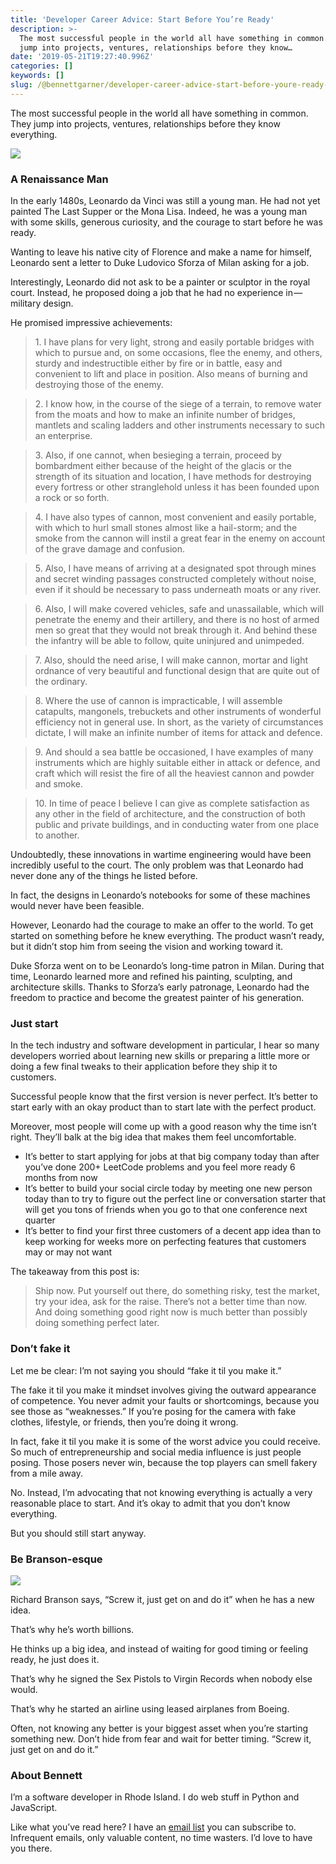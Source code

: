 ```yaml
---
title: 'Developer Career Advice: Start Before You’re Ready'
description: >-
  The most successful people in the world all have something in common. They
  jump into projects, ventures, relationships before they know…
date: '2019-05-21T19:27:40.996Z'
categories: []
keywords: []
slug: /@bennettgarner/developer-career-advice-start-before-youre-ready-e25107b8b9f
---
```


The most successful people in the world all have something in common. They jump into projects, ventures, relationships before they know everything.

![](/Users/bennettgarner/Repos/medium-export-4b46aa4e91f20dbf349cd1ed9133a2978c8dcbbd9f7d7b84cef20f84ed36ffda/posts/md_1643327843943/img/1__O6FTeDfkYJcxRdpZrgM41w.png)

### A Renaissance Man

In the early 1480s, Leonardo da Vinci was still a young man. He had not yet painted The Last Supper or the Mona Lisa. Indeed, he was a young man with some skills, generous curiosity, and the courage to start before he was ready.

Wanting to leave his native city of Florence and make a name for himself, Leonardo sent a letter to Duke Ludovico Sforza of Milan asking for a job.

Interestingly, Leonardo did not ask to be a painter or sculptor in the royal court. Instead, he proposed doing a job that he had no experience in — military design.

He promised impressive achievements:

> 1\. I have plans for very light, strong and easily portable bridges with which to pursue and, on some occasions, flee the enemy, and others, sturdy and indestructible either by fire or in battle, easy and convenient to lift and place in position. Also means of burning and destroying those of the enemy.

> 2\. I know how, in the course of the siege of a terrain, to remove water from the moats and how to make an infinite number of bridges, mantlets and scaling ladders and other instruments necessary to such an enterprise.

> 3\. Also, if one cannot, when besieging a terrain, proceed by bombardment either because of the height of the glacis or the strength of its situation and location, I have methods for destroying every fortress or other stranglehold unless it has been founded upon a rock or so forth.

> 4\. I have also types of cannon, most convenient and easily portable, with which to hurl small stones almost like a hail-storm; and the smoke from the cannon will instil a great fear in the enemy on account of the grave damage and confusion.

> 5\. Also, I have means of arriving at a designated spot through mines and secret winding passages constructed completely without noise, even if it should be necessary to pass underneath moats or any river.

> 6\. Also, I will make covered vehicles, safe and unassailable, which will penetrate the enemy and their artillery, and there is no host of armed men so great that they would not break through it. And behind these the infantry will be able to follow, quite uninjured and unimpeded.

> 7\. Also, should the need arise, I will make cannon, mortar and light ordnance of very beautiful and functional design that are quite out of the ordinary.

> 8\. Where the use of cannon is impracticable, I will assemble catapults, mangonels, trebuckets and other instruments of wonderful efficiency not in general use. In short, as the variety of circumstances dictate, I will make an infinite number of items for attack and defence.

> 9\. And should a sea battle be occasioned, I have examples of many instruments which are highly suitable either in attack or defence, and craft which will resist the fire of all the heaviest cannon and powder and smoke.

> 10\. In time of peace I believe I can give as complete satisfaction as any other in the field of architecture, and the construction of both public and private buildings, and in conducting water from one place to another.

Undoubtedly, these innovations in wartime engineering would have been incredibly useful to the court. The only problem was that Leonardo had never done any of the things he listed before.

In fact, the designs in Leonardo’s notebooks for some of these machines would never have been feasible.

However, Leonardo had the courage to make an offer to the world. To get started on something before he knew everything. The product wasn’t ready, but it didn’t stop him from seeing the vision and working toward it.

Duke Sforza went on to be Leonardo’s long-time patron in Milan. During that time, Leonardo learned more and refined his painting, sculpting, and architecture skills. Thanks to Sforza’s early patronage, Leonardo had the freedom to practice and become the greatest painter of his generation.

### Just start

In the tech industry and software development in particular, I hear so many developers worried about learning new skills or preparing a little more or doing a few final tweaks to their application before they ship it to customers.

Successful people know that the first version is never perfect. It’s better to start early with an okay product than to start late with the perfect product.

Moreover, most people will come up with a good reason why the time isn’t right. They’ll balk at the big idea that makes them feel uncomfortable.

*   It’s better to start applying for jobs at that big company today than after you’ve done 200+ LeetCode problems and you feel more ready 6 months from now
*   It’s better to build your social circle today by meeting one new person today than to try to figure out the perfect line or conversation starter that will get you tons of friends when you go to that one conference next quarter
*   It’s better to find your first three customers of a decent app idea than to keep working for weeks more on perfecting features that customers may or may not want

The takeaway from this post is:

> Ship now. Put yourself out there, do something risky, test the market, try your idea, ask for the raise. There’s not a better time than now. And doing something good right now is much better than possibly doing something perfect later.

### Don’t fake it

Let me be clear: I’m not saying you should “fake it til you make it.”

The fake it til you make it mindset involves giving the outward appearance of competence. You never admit your faults or shortcomings, because you see those as “weaknesses.” If you’re posing for the camera with fake clothes, lifestyle, or friends, then you’re doing it wrong.

In fact, fake it til you make it is some of the worst advice you could receive. So much of entrepreneurship and social media influence is just people posing. Those posers never win, because the top players can smell fakery from a mile away.

No. Instead, I’m advocating that not knowing everything is actually a very reasonable place to start. And it’s okay to admit that you don’t know everything.

But you should still start anyway.

### Be Branson-esque

![](/Users/bennettgarner/Repos/medium-export-4b46aa4e91f20dbf349cd1ed9133a2978c8dcbbd9f7d7b84cef20f84ed36ffda/posts/md_1643327843943/img/1__4EVZp29wckMly__7pIe__N3g.jpeg)

Richard Branson says, “Screw it, just get on and do it” when he has a new idea.

That’s why he’s worth billions.

He thinks up a big idea, and instead of waiting for good timing or feeling ready, he just does it.

That’s why he signed the Sex Pistols to Virgin Records when nobody else would.

That’s why he started an airline using leased airplanes from Boeing.

Often, not knowing any better is your biggest asset when you’re starting something new. Don’t hide from fear and wait for better timing. “Screw it, just get on and do it.”

### About Bennett

I’m a software developer in Rhode Island. I do web stuff in Python and JavaScript.

Like what you’ve read here? I have an [email list](https://mailchi.mp/2e671faffc04/bennett-medium) you can subscribe to. Infrequent emails, only valuable content, no time wasters. I’d love to have you there.